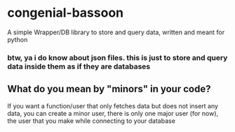 # congenial-bassoon
A simple Wrapper/DB library to store and query data, written and meant for python

### btw, ya i do know about json files. this is just to store and query data inside them as if they are databases


## What do you mean by "minors" in your code?
If you want a function/user that only fetches data but does not insert any data, you can create a minor user, there is only one major user (for now), the user that you make while connecting to your database
